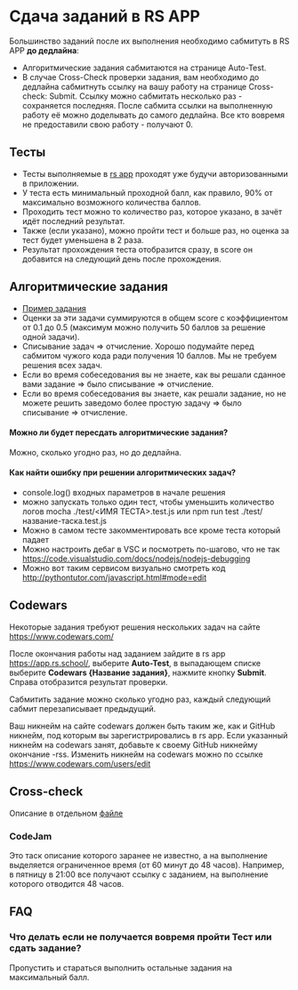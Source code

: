 # Сдача заданий в RS APP
Большинство заданий после их выполнения необходимо сабмитуть в RS APP **до дедлайна**:
- Алгоритмические задания сабмитаются на странице Auto-Test.
- В случае Cross-Check проверки задания, вам необходимо до дедлайна сабмитнуть ссылку на вашу работу на странице Cross-check: Submit. Ссылку можно сабмитать несколько раз - сохраняется последняя. После сабмита ссылки на выполненную работу её можно доделывать до самого дедлайна. Все кто вовремя не предоставили свою работу - получают 0.

## Тесты
- Тесты выполняемые в [rs app](https://app.rs.school/) проходят уже будучи авторизованными в приложении.	
- У теста есть минимальный проходной балл, как правило, 90% от максимально возможного количества баллов.	
- Проходить тест можно то количество раз, которое указано, в зачёт идёт последний результат.
- Также (если указано), можно пройти тест и больше раз, но оценка за тест будет уменьшена в 2 раза. 
- Результат прохождения теста отобразится сразу, в score он добавится на следующий день после прохождения.

## Алгоритмические задания
- [Пример задания](https://github.com/AlreadyBored/basic-js)
- Оценки за эти задачи суммируются в общем score с коэффициентом от 0.1 до 0.5 (максимум можно получить 50 баллов за решение одной задачи).
- Списывание задач ⇒ отчисление. Хорошо подумайте перед сабмитом чужого кода ради получения 10 баллов. Мы не требуем решения всех задач.
- Если во время собеседования вы не знаете, как вы решали сданное вами задание ⇒ было списывание ⇒ отчисление.
- Если во время собеседования вы знаете, как решали задание, но не можете решить заведомо более простую задачу ⇒ было списывание ⇒ отчисление.

#### Можно ли будет пересдать алгоритмические задания?
Можно, сколько угодно раз, но до дедлайна.

#### Как найти ошибку при решении алгоритмических задач?
 - console.log() входных параметров в начале решения
 - можно запускать только один тест, чтобы уменьшить количество логов 
    mocha ./test/<ИМЯ ТЕСТА>.test.js 
     или 
    npm run test ./test/название-таска.test.js
 - Можно в самом тесте закомментировать все кроме теста который падает
 - Можно настроить дебаг в VSC и посмотреть по-шагово, что не так https://code.visualstudio.com/docs/nodejs/nodejs-debugging
 - Можно вот таким сервисом визуально смотреть код http://pythontutor.com/javascript.html#mode=edit

## Codewars
Некоторые задания требуют решения нескольких задач на сайте https://www.codewars.com/

После окончания работы над заданием зайдите в rs app https://app.rs.school/, выберите **Auto-Test**, в выпадающем списке выберите **Codewars {Название задания}**, нажмите кнопку **Submit**. Справа отобразится результат проверки.  

Сабмитить задание можно сколько угодно раз, каждый следующий сабмит перезаписывает предыдущий.

Ваш никнейм на сайте codewars должен быть таким же, как и GitHub никнейм, под которым вы зарегистрировались в rs app. Если указанный никнейм на codewars занят, добавьте к своему GitHub никнейму окончание -rss. Изменить никнейм на codewars можно по ссылке https://www.codewars.com/users/edit

## Cross-check
Описание в отдельном [файле](cross-check-flow.md)

### CodeJam
Это таск описание которого заранее не известно, а на выполнение выделяется ограниченное время (от 60 минут до 48 часов).
Например, в пятницу в 21:00 все получают ссылку с заданием, на выполнение которого отводится 48 часов.

## FAQ
### Что делать если не получается вовремя пройти Тест или сдать задание?
Пропустить и стараться выполнить остальные задания на максимальный балл.


